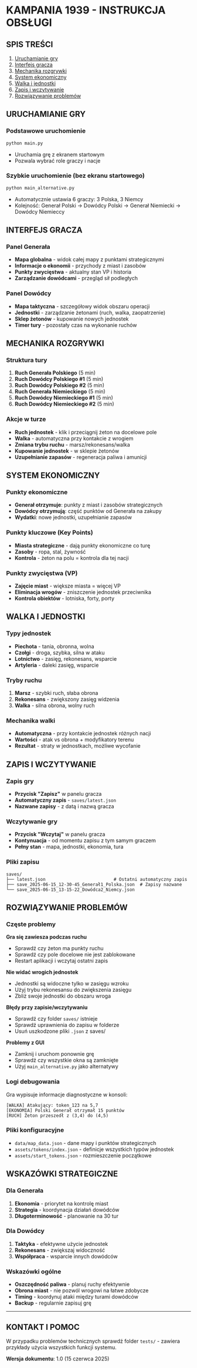 # KAMPANIA 1939 - INSTRUKCJA OBSŁUGI

## SPIS TREŚCI
1. [Uruchamianie gry](#uruchamianie-gry)
2. [Interfejs gracza](#interfejs-gracza)
3. [Mechanika rozgrywki](#mechanika-rozgrywki)
4. [System ekonomiczny](#system-ekonomiczny)
5. [Walka i jednostki](#walka-i-jednostki)
6. [Zapis i wczytywanie](#zapis-i-wczytywanie)
7. [Rozwiązywanie problemów](#rozwiązywanie-problemów)

## URUCHAMIANIE GRY

### Podstawowe uruchomienie
```bash
python main.py
```
- Uruchamia grę z ekranem startowym
- Pozwala wybrać role graczy i nacje

### Szybkie uruchomienie (bez ekranu startowego)
```bash
python main_alternative.py
```
- Automatycznie ustawia 6 graczy: 3 Polska, 3 Niemcy
- Kolejność: Generał Polski → Dowódcy Polski → Generał Niemiecki → Dowódcy Niemieccy

## INTERFEJS GRACZA

### Panel Generała
- **Mapa globalna** - widok całej mapy z punktami strategicznymi
- **Informacje o ekonomii** - przychody z miast i zasobów
- **Punkty zwycięstwa** - aktualny stan VP i historia
- **Zarządzanie dowódcami** - przegląd sił podległych

### Panel Dowódcy
- **Mapa taktyczna** - szczegółowy widok obszaru operacji
- **Jednostki** - zarządzanie żetonami (ruch, walka, zaopatrzenie)
- **Sklep żetonów** - kupowanie nowych jednostek
- **Timer tury** - pozostały czas na wykonanie ruchów

## MECHANIKA ROZGRYWKI

### Struktura tury
1. **Ruch Generała Polskiego** (5 min)
2. **Ruch Dowódcy Polskiego #1** (5 min)
3. **Ruch Dowódcy Polskiego #2** (5 min)
4. **Ruch Generała Niemieckiego** (5 min)
5. **Ruch Dowódcy Niemieckiego #1** (5 min)
6. **Ruch Dowódcy Niemieckiego #2** (5 min)

### Akcje w turze
- **Ruch jednostek** - klik i przeciągnij żeton na docelowe pole
- **Walka** - automatyczna przy kontakcie z wrogiem
- **Zmiana trybu ruchu** - marsz/rekonesans/walka
- **Kupowanie jednostek** - w sklepie żetonów
- **Uzupełnianie zapasów** - regeneracja paliwa i amunicji

## SYSTEM EKONOMICZNY

### Punkty ekonomiczne
- **Generał otrzymuje**: punkty z miast i zasobów strategicznych
- **Dowódcy otrzymują**: część punktów od Generała na zakupy
- **Wydatki**: nowe jednostki, uzupełnianie zapasów

### Punkty kluczowe (Key Points)
- **Miasta strategiczne** - dają punkty ekonomiczne co turę
- **Zasoby** - ropa, stal, żywność
- **Kontrola** - żeton na polu = kontrola dla tej nacji

### Punkty zwycięstwa (VP)
- **Zajęcie miast** - większe miasta = więcej VP
- **Eliminacja wrogów** - zniszczenie jednostek przeciwnika
- **Kontrola obiektów** - lotniska, forty, porty

## WALKA I JEDNOSTKI

### Typy jednostek
- **Piechota** - tania, obronna, wolna
- **Czołgi** - droga, szybka, silna w ataku
- **Lotnictwo** - zasięg, rekonesans, wsparcie
- **Artyleria** - daleki zasięg, wsparcie

### Tryby ruchu
1. **Marsz** - szybki ruch, słaba obrona
2. **Rekonesans** - zwiększony zasięg widzenia
3. **Walka** - silna obrona, wolny ruch

### Mechanika walki
- **Automatyczna** - przy kontakcie jednostek różnych nacji
- **Wartości** - atak vs obrona + modyfikatory terenu
- **Rezultat** - straty w jednostkach, możliwe wycofanie

## ZAPIS I WCZYTYWANIE

### Zapis gry
- **Przycisk "Zapisz"** w panelu gracza
- **Automatyczny zapis** - `saves/latest.json`
- **Nazwane zapisy** - z datą i nazwą gracza

### Wczytywanie gry
- **Przycisk "Wczytaj"** w panelu gracza
- **Kontynuacja** - od momentu zapisu z tym samym graczem
- **Pełny stan** - mapa, jednostki, ekonomia, tura

### Pliki zapisu
```
saves/
├── latest.json                          # Ostatni automatyczny zapis
├── save_2025-06-15_12-30-45_Generał1_Polska.json  # Zapisy nazwane
└── save_2025-06-15_13-15-22_Dowódca2_Niemcy.json
```

## ROZWIĄZYWANIE PROBLEMÓW

### Częste problemy

**Gra się zawiesza podczas ruchu**
- Sprawdź czy żeton ma punkty ruchu
- Sprawdź czy pole docelowe nie jest zablokowane
- Restart aplikacji i wczytaj ostatni zapis

**Nie widać wrogich jednostek**
- Jednostki są widoczne tylko w zasięgu wzroku
- Użyj trybu rekonesansu do zwiększenia zasięgu
- Zbliż swoje jednostki do obszaru wroga

**Błędy przy zapisie/wczytywaniu**
- Sprawdź czy folder `saves/` istnieje
- Sprawdź uprawnienia do zapisu w folderze
- Usuń uszkodzone pliki `.json` z saves/

**Problemy z GUI**
- Zamknij i uruchom ponownie grę
- Sprawdź czy wszystkie okna są zamknięte
- Użyj `main_alternative.py` jako alternatywy

### Logi debugowania
Gra wypisuje informacje diagnostyczne w konsoli:
```
[WALKA] Atakujący: token_123 na 5,7
[EKONOMIA] Polski Generał otrzymał 15 punktów
[RUCH] Żeton przeszedł z (3,4) do (4,5)
```

### Pliki konfiguracyjne
- `data/map_data.json` - dane mapy i punktów strategicznych
- `assets/tokens/index.json` - definicje wszystkich typów jednostek
- `assets/start_tokens.json` - rozmieszczenie początkowe

## WSKAZÓWKI STRATEGICZNE

### Dla Generała
1. **Ekonomia** - priorytet na kontrolę miast
2. **Strategia** - koordynacja działań dowódców
3. **Długoterminowość** - planowanie na 30 tur

### Dla Dowódcy
1. **Taktyka** - efektywne użycie jednostek
2. **Rekonesans** - zwiększaj widoczność
3. **Współpraca** - wsparcie innych dowódców

### Wskazówki ogólne
- **Oszczędność paliwa** - planuj ruchy efektywnie
- **Obrona miast** - nie pozwól wrogowi na łatwe zdobycze
- **Timing** - koordynuj ataki między turami dowódców
- **Backup** - regularnie zapisuj grę

---

## KONTAKT I POMOC

W przypadku problemów technicznych sprawdź folder `tests/` - zawiera przykłady użycia wszystkich funkcji systemu.

**Wersja dokumentu**: 1.0 (15 czerwca 2025)
